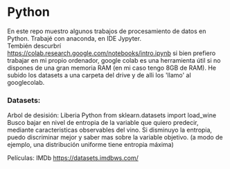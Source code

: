 # Python

En este repo muestro algunos trabajos de procesamiento de datos en Python.
Trabajé con anaconda, en IDE Jypyter.  
Tembién descurbrí https://colab.research.google.com/notebooks/intro.ipynb si bien prefiero trabajar en mi propio ordenador, google colab es una herramienta útil si no dispones de una gran memoria RAM (en mi caso tengo 8GB de RAM). He subido los datasets a una carpeta del drive y de alli los 'llamo' al googlecolab. 


### Datasets:

Arbol de desisión: Liberia Python from sklearn.datasets import load_wine
Busco bajar en nivel de entropia de la variable que quiero predecir, mediante caracteristicas observables del vino. Si disminuyo la entropia, puedo discriminar mejor y saber mas sobre la variable objetivo. 
(a modo de ejemplo, una distribución uniforme tiene entropia máxima)

Películas: IMDb https://datasets.imdbws.com/

